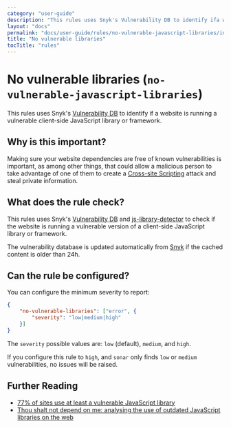 ```yaml
---
category: "user-guide"
description: "This rules uses Snyk's Vulnerability DB to identify ifa website is running a vulnerable client-side JavaScript libraryor framework."
layout: "docs"
permalink: "docs/user-guide/rules/no-vulnerable-javascript-libraries/index.html"
title: "No vulnerable libraries"
tocTitle: "rules"
---
```

# No vulnerable libraries (`no-vulnerable-javascript-libraries`)

This rules uses Snyk's [Vulnerability DB][snykdb] to identify if
a website is running a vulnerable client-side JavaScript library
or framework.

## Why is this important?

Making sure your website dependencies are free of known vulnerabilities
is important, as among other things, that could allow a malicious person
to take advantage of one of them to create a [Cross-site Scripting][XSS]
attack and steal private information.

## What does the rule check?

This rules uses Snyk's [Vulnerability DB][snykdb] and
[js-library-detector][js-library-detector] to check if the
website is running a vulnerable version of a client-side JavaScript
library or framework.

The vulnerability database is updated automatically from [Snyk][snykdb]
if the cached content is older than 24h.

## Can the rule be configured?

You can configure the minimum severity to report:

```json
{
    "no-vulnerable-libraries": ["error", {
        "severity": "low|medium|high"
    }]
}
```

The `severity` possible values are: `low` (default), `medium`,
and `high`.

If you configure this rule to `high`, and `sonar` only finds
`low` or `medium` vulnerabilities, no issues will be raised.

## Further Reading

* [77% of sites use at least a vulnerable JavaScript library][77 vulnerable]
* [Thou shalt not depend on me: analysing the use of outdated JavaScript
   libraries on the web][not depend on me]

[77 vulnerable]: https://snyk.io/blog/77-percent-of-sites-use-vulnerable-js-libraries/
[js-library-detector]: https://npmjs.com/package/js-library-detector
[not depend on me]: https://blog.acolyer.org/2017/03/07/thou-shalt-not-depend-on-me-analysing-the-use-of-outdated-javascript-libraries-on-the-web/
[snykdb]: https://snyk.io/vuln/
[XSS]: https://developer.mozilla.org/en-US/docs/Glossary/Cross-site_scripting
